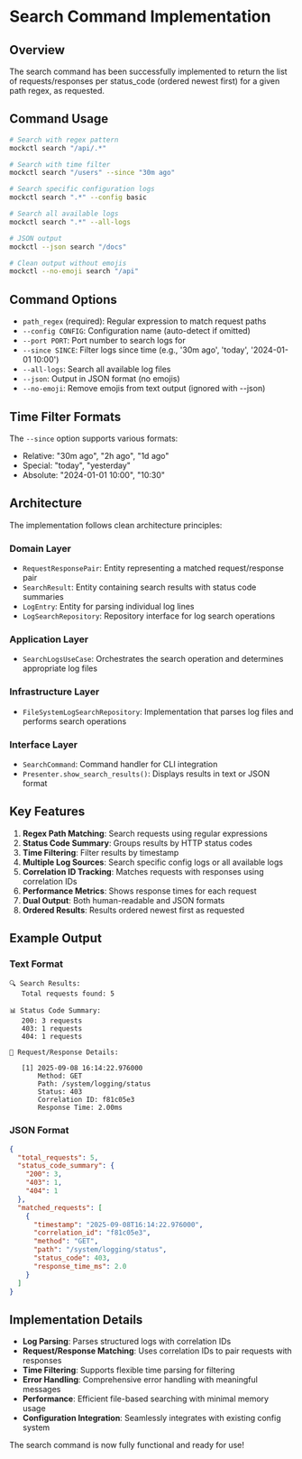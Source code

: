 # Search Command Implementation

## Overview

The search command has been successfully implemented to return the list of requests/responses per status_code (ordered newest first) for a given path regex, as requested.

## Command Usage

```bash
# Search with regex pattern
mockctl search "/api/.*"

# Search with time filter
mockctl search "/users" --since "30m ago"

# Search specific configuration logs
mockctl search ".*" --config basic

# Search all available logs
mockctl search ".*" --all-logs

# JSON output
mockctl --json search "/docs"

# Clean output without emojis
mockctl --no-emoji search "/api"
```

## Command Options

- `path_regex` (required): Regular expression to match request paths
- `--config CONFIG`: Configuration name (auto-detect if omitted)
- `--port PORT`: Port number to search logs for
- `--since SINCE`: Filter logs since time (e.g., '30m ago', 'today', '2024-01-01 10:00')
- `--all-logs`: Search all available log files
- `--json`: Output in JSON format (no emojis)
- `--no-emoji`: Remove emojis from text output (ignored with --json)

## Time Filter Formats

The `--since` option supports various formats:
- Relative: "30m ago", "2h ago", "1d ago"
- Special: "today", "yesterday"
- Absolute: "2024-01-01 10:00", "10:30"

## Architecture

The implementation follows clean architecture principles:

### Domain Layer
- `RequestResponsePair`: Entity representing a matched request/response pair
- `SearchResult`: Entity containing search results with status code summaries
- `LogEntry`: Entity for parsing individual log lines
- `LogSearchRepository`: Repository interface for log search operations

### Application Layer
- `SearchLogsUseCase`: Orchestrates the search operation and determines appropriate log files

### Infrastructure Layer
- `FileSystemLogSearchRepository`: Implementation that parses log files and performs search operations

### Interface Layer
- `SearchCommand`: Command handler for CLI integration
- `Presenter.show_search_results()`: Displays results in text or JSON format

## Key Features

1. **Regex Path Matching**: Search requests using regular expressions
2. **Status Code Summary**: Groups results by HTTP status codes
3. **Time Filtering**: Filter results by timestamp
4. **Multiple Log Sources**: Search specific config logs or all available logs
5. **Correlation ID Tracking**: Matches requests with responses using correlation IDs
6. **Performance Metrics**: Shows response times for each request
7. **Dual Output**: Both human-readable and JSON formats
8. **Ordered Results**: Results ordered newest first as requested

## Example Output

### Text Format
```
🔍 Search Results:
   Total requests found: 5

📊 Status Code Summary:
   200: 3 requests
   403: 1 requests
   404: 1 requests

📝 Request/Response Details:

   [1] 2025-09-08 16:14:22.976000
       Method: GET
       Path: /system/logging/status
       Status: 403
       Correlation ID: f81c05e3
       Response Time: 2.00ms
```

### JSON Format
```json
{
  "total_requests": 5,
  "status_code_summary": {
    "200": 3,
    "403": 1,
    "404": 1
  },
  "matched_requests": [
    {
      "timestamp": "2025-09-08T16:14:22.976000",
      "correlation_id": "f81c05e3",
      "method": "GET",
      "path": "/system/logging/status",
      "status_code": 403,
      "response_time_ms": 2.0
    }
  ]
}
```

## Implementation Details

- **Log Parsing**: Parses structured logs with correlation IDs
- **Request/Response Matching**: Uses correlation IDs to pair requests with responses
- **Time Filtering**: Supports flexible time parsing for filtering
- **Error Handling**: Comprehensive error handling with meaningful messages
- **Performance**: Efficient file-based searching with minimal memory usage
- **Configuration Integration**: Seamlessly integrates with existing config system

The search command is now fully functional and ready for use!
